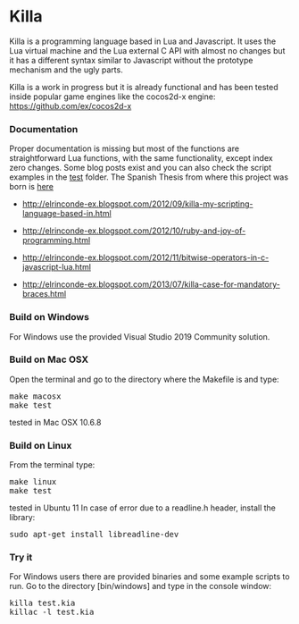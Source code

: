 # Killa

Killa is a programming language based in Lua and Javascript. It uses the Lua virtual machine and the Lua external C API with almost no changes but it has a different syntax similar to Javascript without the prototype mechanism and the ugly parts. 

Killa is a work in progress but it is already functional and has been tested inside popular game engines like the cocos2d-x engine: https://github.com/ex/cocos2d-x

### Documentation

Proper documentation is missing but most of the functions are straightforward Lua functions, with the same functionality, except index zero changes. Some blog posts exist and you can also check the script examples in the [test](https://github.com/ex/Killa/tree/master/test) folder. The Spanish Thesis from where this project was born is [here](https://github.com/ex/Killa/raw/master/doc/Killa%2C%20un%20lenguaje%20de%20programacion%20basado%20en%20Lua%20y%20JavaScript.pdf)

  * http://elrinconde-ex.blogspot.com/2012/09/killa-my-scripting-language-based-in.html

  * http://elrinconde-ex.blogspot.com/2012/10/ruby-and-joy-of-programming.html

  * http://elrinconde-ex.blogspot.com/2012/11/bitwise-operators-in-c-javascript-lua.html

  * http://elrinconde-ex.blogspot.com/2013/07/killa-case-for-mandatory-braces.html


### Build on Windows

For Windows use the provided Visual Studio 2019 Community solution.

### Build on Mac OSX

Open the terminal and go to the directory where the Makefile is and type: 
<pre>
make macosx
make test
</pre>
tested in Mac OSX 10.6.8

### Build on Linux

From the terminal type:
<pre>
make linux
make test
</pre>

tested in Ubuntu 11
In case of error due to a readline.h header, install the library:
<pre>
sudo apt-get install libreadline-dev
</pre>

### Try it

For Windows users there are provided binaries and some example scripts to run.
Go to the directory [bin/windows] and type in the console window: 
<pre>
killa test.kia
killac -l test.kia
</pre>


